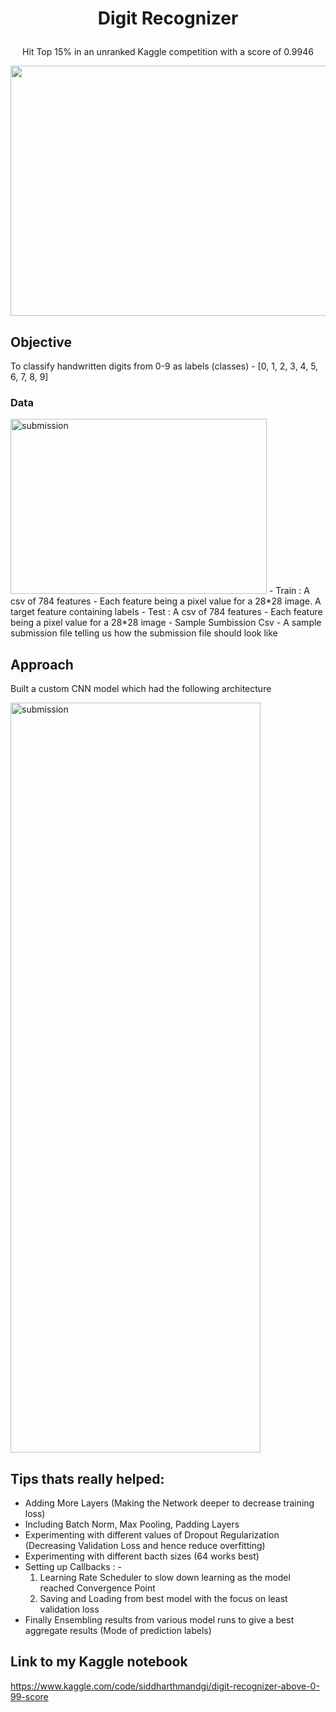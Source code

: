 #  <p align = 'center'> Digit Recognizer </p>
<p align = 'center'> Hit Top 15% in an unranked Kaggle competition with a score of 0.9946 </p>



<p align = 'center'> <img width="1500" img height= "400" alt="submission" src="https://github.com/siddh30/Digit_Recognizer-Kaggle_Competion/blob/main/Leaderboard-2022.png"> </p>

## Objective
To classify handwritten digits from 0-9 as labels (classes) - [0, 1, 2, 3, 4, 5, 6, 7, 8, 9]

### Data
<img width="410" img height= "280" alt="submission" src="https://github.com/siddh30/Digit_Recognizer-Kaggle_Competion/blob/main/data.png"> 
- Train : A csv of 784 features - Each feature being a pixel value for a 28*28 image. A target feature containing labels
- Test : A csv of 784 features - Each feature being a pixel value for a 28*28 image
- Sample Sumbission Csv - A sample submission file telling us how the submission file should look like

## Approach
Built a custom CNN model which had the following architecture

<img width="400" img height= "1200" alt="submission" src="https://github.com/siddh30/Digit_Recognizer-Kaggle_Competion/blob/main/model_plot.png"> 

## Tips thats really helped:

- Adding More Layers (Making the Network deeper to decrease training loss)
- Including Batch Norm, Max Pooling, Padding Layers
- Experimenting with different values of Dropout Regularization (Decreasing Validation Loss and hence reduce overfitting)
- Experimenting with different bacth sizes (64 works best)
- Setting up Callbacks : -
  1. Learning Rate Scheduler to slow down learning as the model reached Convergence Point
  2. Saving and Loading from best model with the focus on least validation loss
- Finally Ensembling results from various model runs to give a best aggregate results (Mode of prediction labels)

## Link to my Kaggle notebook 
https://www.kaggle.com/code/siddharthmandgi/digit-recognizer-above-0-99-score 


  
